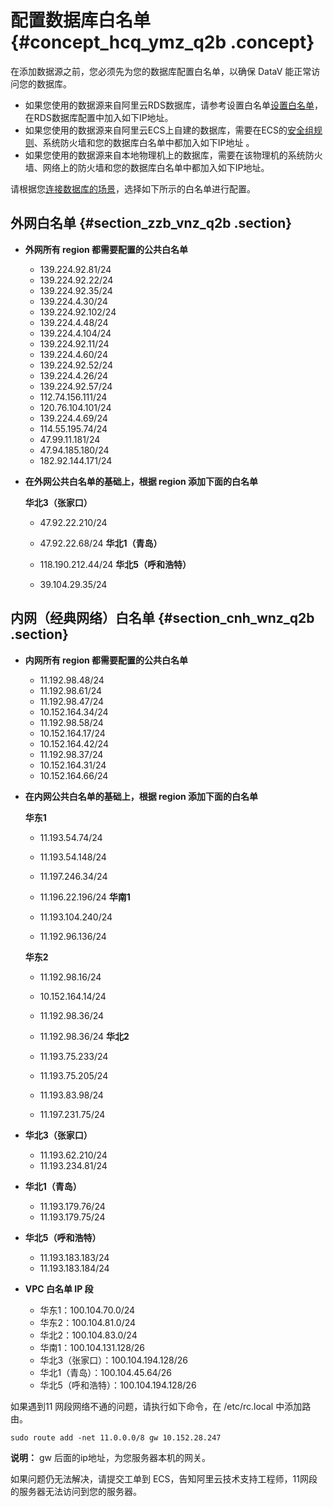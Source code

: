 # 配置数据库白名单 {#concept_hcq_ymz_q2b .concept}

在添加数据源之前，您必须先为您的数据库配置白名单，以确保 DataV 能正常访问您的数据库。

-   如果您使用的数据源来自阿里云RDS数据库，请参考设置白名单[设置白名单](https://help.aliyun.com/document_detail/43186.html)，在RDS数据库配置中加入如下IP地址。
-   如果您使用的数据源来自阿里云ECS上自建的数据库，需要在ECS的[安全组规则](https://help.aliyun.com/document_detail/25471.html)、系统防火墙和您的数据库白名单中都加入如下IP地址 。
-   如果您使用的数据源来自本地物理机上的数据库，需要在该物理机的系统防火墙、网络上的防火墙和您的数据库白名单中都加入如下IP地址。

请根据您[连接数据库的场景](https://help.aliyun.com/document_detail/26195.html)，选择如下所示的白名单进行配置。

## 外网白名单 {#section_zzb_vnz_q2b .section}

-   **外网所有 region 都需要配置的公共白名单**
    -   139.224.92.81/24
    -   139.224.92.22/24
    -   139.224.92.35/24
    -   139.224.4.30/24
    -   139.224.92.102/24
    -   139.224.4.48/24
    -   139.224.4.104/24
    -   139.224.92.11/24
    -   139.224.4.60/24
    -   139.224.92.52/24
    -   139.224.4.26/24
    -   139.224.92.57/24
    -   112.74.156.111/24
    -   120.76.104.101/24
    -   139.224.4.69/24
    -   114.55.195.74/24
    -   47.99.11.181/24
    -   47.94.185.180/24
    -   182.92.144.171/24
-   **在外网公共白名单的基础上，根据 region 添加下面的白名单**

    **华北3（张家口）**

    -   47.92.22.210/24
    -   47.92.22.68/24
    **华北1（青岛）**

    -   118.190.212.44/24
    **华北5（呼和浩特）**

    -   39.104.29.35/24

## 内网（经典网络）白名单 {#section_cnh_wnz_q2b .section}

-   **内网所有 region 都需要配置的公共白名单**
    -   11.192.98.48/24
    -   11.192.98.61/24
    -   11.192.98.47/24
    -   10.152.164.34/24
    -   11.192.98.58/24
    -   10.152.164.17/24
    -   10.152.164.42/24
    -   11.192.98.37/24
    -   10.152.164.31/24
    -   10.152.164.66/24
-   **在内网公共白名单的基础上，根据 region 添加下面的白名单**

    **华东1**

    -   11.193.54.74/24
    -   11.193.54.148/24
    -   11.197.246.34/24
    -   11.196.22.196/24
    **华南1**

    -   11.193.104.240/24

    -   11.192.96.136/24

    **华东2**

    -   11.192.98.16/24
    -   10.152.164.14/24
    -   11.192.98.36/24
    -   11.192.98.36/24
    **华北2**

    -   11.193.75.233/24
    -   11.193.75.205/24
    -   11.193.83.98/24
    -   11.197.231.75/24
-   **华北3（张家口）**
    -   11.193.62.210/24
    -   11.193.234.81/24
-   **华北1（青岛）**
    -   11.193.179.76/24
    -   11.193.179.75/24
-   **华北5（呼和浩特）**
    -   11.193.183.183/24
    -   11.193.183.184/24
-   **VPC 白名单 IP 段**
    -   华东1：100.104.70.0/24
    -   华东2：100.104.81.0/24
    -   华北2：100.104.83.0/24
    -   华南1：100.104.131.128/26
    -   华北3（张家口）：100.104.194.128/26
    -   华北1（青岛）：100.104.45.64/26
    -   华北5（呼和浩特）：100.104.194.128/26

如果遇到11 网段网络不通的问题，请执行如下命令，在 /etc/rc.local 中添加路由。

```
sudo route add -net 11.0.0.0/8 gw 10.152.28.247
```

**说明：** gw 后面的ip地址，为您服务器本机的网关。

如果问题仍无法解决，请提交工单到 ECS，告知阿里云技术支持工程师，11网段的服务器无法访问到您的服务器。

